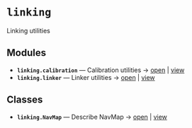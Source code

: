 # `linking`

Linking utilities

<!-- START doctoc generated TOC please keep comment here to allow auto update -->
<!-- END doctoc generated TOC please keep comment here to allow auto update -->

## Modules

- **`linking.calibration`** — Calibration utilities → [open](vscode://file//home/paul/kgfoundry/src/linking/calibration.py:1:1) | [view](https://github.com/github.com/paul-heyse/blob/d00efba427cbed104ea7b610148a4d1332a7d360/src/linking/calibration.py#L1)
- **`linking.linker`** — Linker utilities → [open](vscode://file//home/paul/kgfoundry/src/linking/linker.py:1:1) | [view](https://github.com/github.com/paul-heyse/blob/d00efba427cbed104ea7b610148a4d1332a7d360/src/linking/linker.py#L1)

## Classes

- **`linking.NavMap`** — Describe NavMap → [open](vscode://file//home/paul/kgfoundry/src/kgfoundry_common/navmap_types.py:32:1) | [view](https://github.com/github.com/paul-heyse/blob/d00efba427cbed104ea7b610148a4d1332a7d360/src/kgfoundry_common/navmap_types.py#L32-L45)
<!-- agent:readme v1 sha:d00efba427cbed104ea7b610148a4d1332a7d360 content:af31b7f832dd -->
